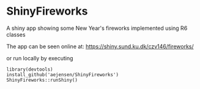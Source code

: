 # ShinyFireworks
A shiny app showing some New Year's fireworks implemented using R6 classes

The app can be seen online at: https://shiny.sund.ku.dk/czv146/fireworks/ 

or run locally by executing
```{r}
library(devtools)
install_github('aejensen/ShinyFireworks')
ShinyFireworks::runShiny()
```
